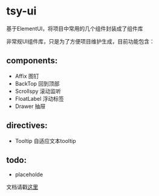 # tsy-ui
基于ElementUI，将项目中常用的几个组件封装成了组件库

非常规UI组件库，只是为了方便项目维护生成，目前功能包含：

## components:
- Affix 图钉
- BackTop 回到顶部
- Scrollspy 滚动监听
- FloatLabel 浮动标签
- Drawer 抽屉

## directives:
- Tooltip 自适应文本tooltip

## todo:

- placeholde

文档请戳[这里](http://45.77.229.221/quick-start)
